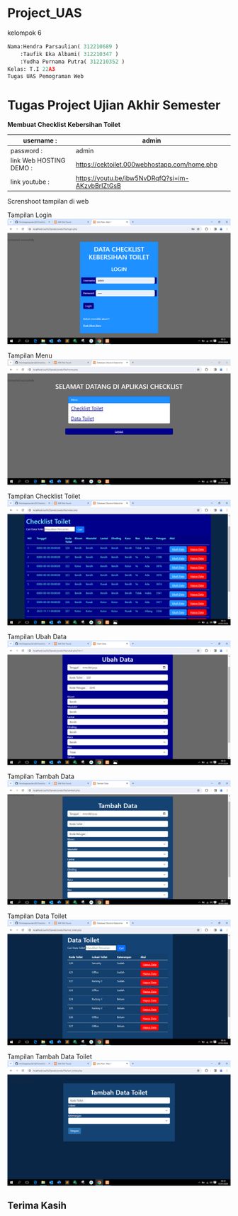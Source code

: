 # Project_UAS

kelompok 6
``` python
Nama:Hendra Parsaulian( 312210689 )
    :Taufik Eka Albami( 312210347 )
    :Yudha Purnama Putra( 312210352 )
Kelas: T.I 22A3
Tugas UAS Pemograman Web
```


# Tugas Project Ujian Akhir Semester

**Membuat  Checklist Kebersihan Toilet**<br>

|username :| admin  |
| --- | --- |
|password : | admin |
|link Web HOSTING DEMO : | https://cektoilet.000webhostapp.com/home.php |
|link youtube : | https://youtu.be/ibw5NvDRqfQ?si=im-AKzvbBrIZtGsB |




Screnshoot tampilan di web

Tampilan Login
![gambar1](/pweb/output/SS3.png)

Tampilan Menu
![gambar2](/pweb/output/SS4.png)

Tampilan Checklist Toilet
![gambar2](/pweb/output/SS5.PNG)

Tampilan Ubah Data
![gambar2](/pweb/output/SS6.PNG)

Tampilan Tambah Data
![gambar2](/pweb/output/SS7.PNG)

Tampilan Data Toilet
![gambar2](/pweb/output/SS8.PNG)

Tampilan Tambah Data Toilet
![gambar2](/pweb/output/SS9.PNG)

## Terima Kasih
